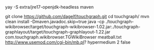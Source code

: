 yay -S extra/jre17-openjdk-headless maven

git clone https://github.com/dagelf/touchgraph.git
cd touchgraph/
mvn clean install -Dmaven.javadoc.skip=true
java -cp ./touchgraph-wikibrowser/target/touchgraph-wikibrowser-1.02.jar:./touchgraph-graphlayout/target/touchgraph-graphlayout-1.22.jar com.touchgraph.wikibrowser.TGWikiBrowser meatball.txt http://www.usemod.com/cgi-bin/mb.pl? hypermedium 2 false


